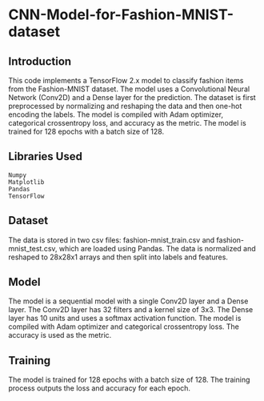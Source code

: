 # CNN-Model-for-Fashion-MNIST-dataset

## Introduction

This code implements a TensorFlow 2.x model to classify fashion items from the Fashion-MNIST dataset. The model uses a Convolutional Neural Network (Conv2D) and a Dense layer for the prediction. The dataset is first preprocessed by normalizing and reshaping the data and then one-hot encoding the labels. The model is compiled with Adam optimizer, categorical crossentropy loss, and accuracy as the metric. The model is trained for 128 epochs with a batch size of 128.

## Libraries Used

    Numpy
    Matplotlib
    Pandas
    TensorFlow

## Dataset

The data is stored in two csv files: fashion-mnist_train.csv and fashion-mnist_test.csv, which are loaded using Pandas. The data is normalized and reshaped to 28x28x1 arrays and then split into labels and features.

## Model

The model is a sequential model with a single Conv2D layer and a Dense layer. The Conv2D layer has 32 filters and a kernel size of 3x3. The Dense layer has 10 units and uses a softmax activation function. The model is compiled with Adam optimizer and categorical crossentropy loss. The accuracy is used as the metric.

## Training

The model is trained for 128 epochs with a batch size of 128. The training process outputs the loss and accuracy for each epoch.
